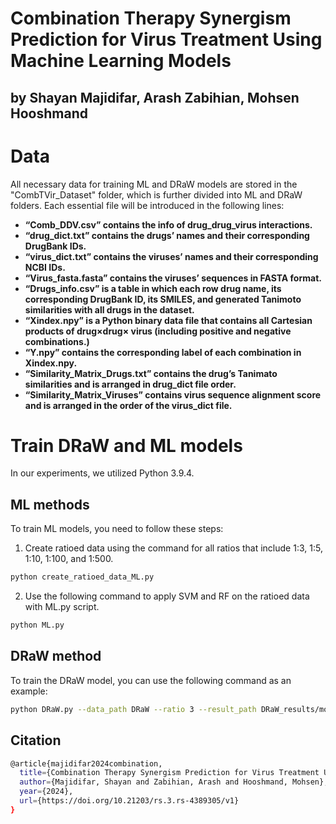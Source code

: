 # Combination Therapy Synergism Prediction for Virus Treatment Using Machine Learning Models
## by Shayan Majidifar, Arash Zabihian, Mohsen Hooshmand

# **Data**
All necessary data for training ML and DRaW models are stored in the "CombTVir_Dataset" folder, which is further divided into ML and DRaW folders. Each essential file will be introduced in the following lines:
* **“Comb_DDV.csv” contains the info of drug_drug_virus interactions.**
* **“drug_dict.txt” contains the drugs’ names and their corresponding DrugBank IDs.**
* **“virus_dict.txt” contains the viruses’ names and their corresponding NCBI IDs.**
* **“Virus_fasta.fasta” contains the viruses’ sequences in FASTA format.**
* **“Drugs_info.csv” is a table in which each row drug name, its corresponding DrugBank ID, its SMILES, and generated Tanimoto similarities with all drugs in the dataset.**
* **“Xindex.npy” is a Python binary data file that contains all Cartesian products of drug×drug× virus (including positive and negative combinations.)**
* **“Y.npy” contains the corresponding label of each combination in Xindex.npy.** 
* **“Similarity_Matrix_Drugs.txt” contains the drug’s Tanimato similarities and is arranged in drug_dict file order.** 
* **“Similarity_Matrix_Viruses” contains virus sequence alignment score and is arranged in the order of the virus_dict file.**
# **Train DRaW and ML models**
In our experiments, we utilized Python 3.9.4.
## **ML methods**
To train ML models, you need to follow these steps:
1. Create ratioed data using the command for all ratios that include 1:3, 1:5, 1:10, 1:100, and 1:500. <br>
```bash
python create_ratioed_data_ML.py
```
2. Use the following command to apply SVM and RF on the ratioed data with ML.py script. <be>
```bash
python ML.py
```
## **DRaW method**
To train the DRaW model, you can use the following command as an example: <be>
```bash
python DRaW.py --data_path DRaW --ratio 3 --result_path DRaW_results/model
```

## **Citation**
```bash
@article{majidifar2024combination,
  title={Combination Therapy Synergism Prediction for Virus Treatment Using Machine Learning Models},
  author={Majidifar, Shayan and Zabihian, Arash and Hooshmand, Mohsen},
  year={2024},
  url={https://doi.org/10.21203/rs.3.rs-4389305/v1}
}
```

